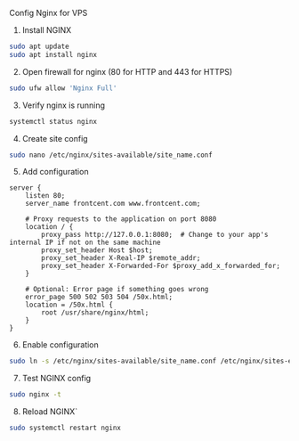 Config Nginx for VPS

1. Install NGINX
```bash
sudo apt update
sudo apt install nginx
```

2. Open firewall for nginx (80 for HTTP and 443 for HTTPS)
```bash
sudo ufw allow 'Nginx Full'
```

3. Verify nginx is running
```bash
systemctl status nginx
```

4. Create site config
```bash
sudo nano /etc/nginx/sites-available/site_name.conf
```

5. Add configuration
```nginx
server {
    listen 80;
    server_name frontcent.com www.frontcent.com;

    # Proxy requests to the application on port 8080
    location / {
        proxy_pass http://127.0.0.1:8080;  # Change to your app's internal IP if not on the same machine
        proxy_set_header Host $host;
        proxy_set_header X-Real-IP $remote_addr;
        proxy_set_header X-Forwarded-For $proxy_add_x_forwarded_for;
    }

    # Optional: Error page if something goes wrong
    error_page 500 502 503 504 /50x.html;
    location = /50x.html {
        root /usr/share/nginx/html;
    }
}
```

6. Enable configuration
```bash
sudo ln -s /etc/nginx/sites-available/site_name.conf /etc/nginx/sites-enabled/
```

7. Test NGINX config
```bash
sudo nginx -t
```

8. Reload NGINX`
```bash
sudo systemctl restart nginx
```
